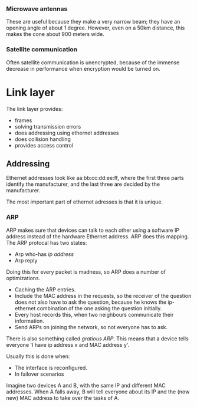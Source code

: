 ### Microwave antennas
These are useful because they make a very narrow beam; they have an opening
angle of about 1 degree.
However, even on a 50km distance, this makes the cone about 900 meters wide.

### Satellite communication
Often satellite communication is unencrypted, because of the immense decrease
in performance when encryption would be turned on.


# Link layer

The link layer provides:
- frames
- solving transmission errors
- does addressing using ethernet addresses
- does collision handling
- provides access control

## Addressing

Ethernet addresses look like aa:bb:cc:dd:ee:ff, where the first three
parts identify the manufacturer, and the last three are decided by the 
manufacturer.

The most important part of ethernet adresses is that it is unique.

### ARP
ARP makes sure that devices can talk to each other using a software IP address
instead of the hardware Ethernet address. ARP does this mapping.
The ARP protocal has two states:
- Arp who-has *ip address*
- Arp reply

Doing this for every packet is madness, so ARP does a number of optimizations.
- Caching the ARP entries.
- Include the MAC address in the requests, so the receiver of the question
does not also have to ask the question, because he knows the ip-ethernet 
combination of the one asking the question initially.
- Every host records this, when two neighbours communicate their information.
- Send ARPs on joining the network, so not everyone has to ask.

There is also something called *gratious ARP*. This means that a device tells
everyone 'I have ip address x and MAC address y'.

Usually this is done when:
- The interface is reconfigured.
- In failover scenarios

Imagine two devices A and B, with the same IP and different MAC addresses. When
A falls away, B will tell everyone about its IP and the (now new) MAC address
to take over the tasks of A.


